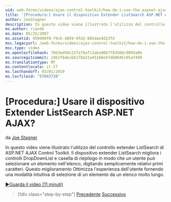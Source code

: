 ```yaml
---
uid: web-forms/videos/ajax-control-toolkit/how-do-i-use-the-aspnet-ajax-listsearch-extender
title: '[Procedura:] Usare il dispositivo Extender ListSearch ASP.NET AJAX? | Microsoft Docs'
author: JoeStagner
description: In questo video viene illustrato l'utilizzo del controllo extender ListSearch di ASP.NET AJAX Control Toolkit. Il dispositivo extender ListSearch migliora DropDownList e L....
ms.author: riande
ms.date: 05/25/2007
ms.assetid: 459490f0-79cb-4859-9fd2-885dae4d23fd
msc.legacyurl: /web-forms/videos/ajax-control-toolkit/how-do-i-use-the-aspnet-ajax-listsearch-extender
msc.type: video
ms.openlocfilehash: 70d3ed50c22fa76af13aba90b7f83560c9095a0b
ms.sourcegitcommit: 24b1f6decbb17bb22a45166e5fdb0845c65af498
ms.translationtype: MT
ms.contentlocale: it-IT
ms.lasthandoff: 03/01/2019
ms.locfileid: "57043738"
---
```

<a name="how-do-i-use-the-aspnet-ajax-listsearch-extender"></a>[Procedura:] Usare il dispositivo Extender ListSearch ASP.NET AJAX?
====================
da [Joe Stagner](https://github.com/JoeStagner)

In questo video viene illustrato l'utilizzo del controllo extender ListSearch di ASP.NET AJAX Control Toolkit. Il dispositivo extender ListSearch migliora i controlli DropDownList e casella di riepilogo in modo che un utente può selezionare un elemento nell'elenco, digitando semplicemente relativi primi caratteri. Questo miglioramento Ottimizza l'esperienza dell'utente fornendo una modalità intuitiva di selezione di un elemento da un elenco molto lungo.

[&#9654;Guarda il video (11 minuti)](https://channel9.msdn.com/Blogs/ASP-NET-Site-Videos/how-do-i-use-the-aspnet-ajax-listsearch-extender)

> [!div class="step-by-step"]
> [Precedente](how-do-i-use-the-aspnet-ajax-nobot-control.md)
> [Successivo](how-do-i-use-the-pagingbulletedlist-extender-control.md)
